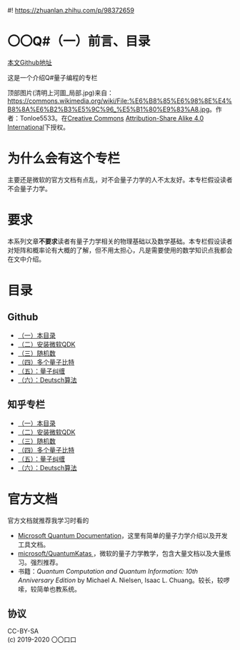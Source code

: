 #! https://zhuanlan.zhihu.com/p/98372659
# 〇〇Q#（一）前言、目录

[^_^]: # (本文Github地址)

[本文Github地址](https://github.com/jks-liu/quantum/issues)

这是一个介绍Q#量子编程的专栏

顶部图片(清明上河圖_局部.jpg)来自：<https://commons.wikimedia.org/wiki/File:%E6%B8%85%E6%98%8E%E4%B8%8A%E6%B2%B3%E5%9C%96_%E5%B1%80%E9%83%A8.jpg>。作者：Tonloe5533。在[Creative Commons](https://en.wikipedia.org/wiki/en:Creative_Commons) [Attribution-Share Alike 4.0 International](https://creativecommons.org/licenses/by-sa/4.0/deed.en)下授权。


# 为什么会有这个专栏
主要还是微软的官方文档有点乱，对不会量子力学的人不太友好。本专栏假设读者不会量子力学。

# 要求
本系列文章**不要求**读者有量子力学相关的物理基础以及数学基础。本专栏假设读者对矩阵和概率论有大概的了解，但不用太担心，凡是需要使用的数学知识点我都会在文中介绍。

# 目录
## Github
- [（一）本目录](https://github.com/jks-liu/quantum)
- [（二）安装微软QDK](https://github.com/jks-liu/quantum/blob/master/%E3%80%87%E3%80%87/install-qdk.md)
- [（三）随机数](https://github.com/jks-liu/quantum/blob/master/nb/random-number.ipynb)
- [（四）多个量子比特](https://github.com/jks-liu/quantum/blob/master/nb/004-multi-qubits.ipynb)
- [（五）：量子纠缠](https://github.com/jks-liu/quantum/blob/master/nb/005-quantum-entanglement.ipynb)
- [（六）：Deutsch算法](https://github.com/jks-liu/quantum/blob/master/nb/006-deuthch's-algorithm.ipynb)

## 知乎专栏
- [（一）本目录](https://zhuanlan.zhihu.com/p/98372659)
- [（二）安装微软QDK](https://zhuanlan.zhihu.com/p/100770878)
- [（三）随机数](https://zhuanlan.zhihu.com/p/102055485)
- [（四）多个量子比特](https://zhuanlan.zhihu.com/p/104126593)
- [（五）：量子纠缠](https://zhuanlan.zhihu.com/p/104208779)
- [（六）：Deutsch算法](https://zhuanlan.zhihu.com/p/199649086)

# 官方文档
官方文档就推荐我学习时看的

- [Microsoft Quantum Documentation](https://docs.microsoft.com/en-us/quantum/?view=qsharp-preview)，这里有简单的量子力学介绍以及开发工具文档。
- [microsoft/QuantumKatas ](https://github.com/microsoft/QuantumKatas)，微软的量子力学教学，包含大量文档以及大量练习。强烈推荐。
- 书籍：*Quantum Computation and Quantum Information: 10th Anniversary Edition* by Michael A. Nielsen, Isaac L. Chuang。较长，较啰嗦，较简单也教系统。

## 协议
CC-BY-SA  
(c) 2019-2020 〇〇口口
